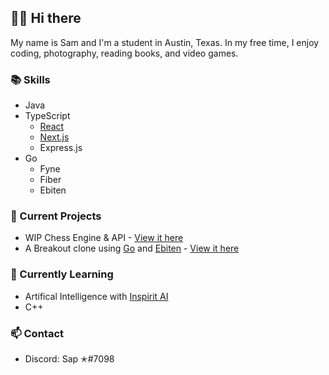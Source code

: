 ## 👋🏻 Hi there

My name is Sam and I'm a student in Austin, Texas. In my free time, I enjoy coding, photography, reading books, and video games. 

### 📚  Skills
- Java 
- TypeScript
     - [React](https://reactjs.org/)
     - [Next.js](https://nextjs.org)
     - Express.js
- Go
     - Fyne
     - Fiber
     - Ebiten

### 🔭  Current Projects
- WIP Chess Engine & API - [View it here](https://github.com/scnewmark/victoria)
- A Breakout clone using [Go](https://golang.org) and [Ebiten](https://https://ebiten.org/) - [View it here](https://github.com/scnewmark/breakout)

### 🌱  Currently Learning
- Artifical Intelligence with [Inspirit AI](https://www.inspiritai.com/)
- C++

### 📫  Contact
- Discord: Sap ✭#7098
